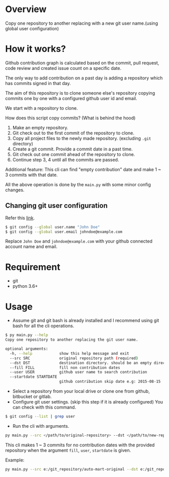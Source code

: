 # Overview
Copy one repository to another replacing with a new git user name.(using global user configuration)

# How it works?
Github contribution graph is calculated based on the commit, pull request, code review and created issue count on a specific date.

The only way to add contribution on a past day is adding a repository which has commits signed in that day.

The aim of this repository is to clone someone else's repository copying commits one by one with a configured github user id and email.

We start with a repository to clone.

How does this script copy commits? (What is behind the hood)

1. Make an empty repository.
2. Git check out to the first commit of the repository to clone.
3. Copy all project files to the newly made repository. (excluding `.git` directory)
4. Create a git commit. Provide a commit date in a past time.
5. Git check out one commit ahead of the repository to clone.
6. Continue step 3, 4 until all the commits are passed.

Additional feature: This cli can find "empty contribution" date and make 1 ~ 3 commits with that date. 

All the above operation is done by the `main.py` with some minor config changes.

## Changing git user configuration
Refer this [link](https://git-scm.com/book/en/v2/Customizing-Git-Git-Configuration).
```bash
$ git config --global user.name "John Doe"
$ git config --global user.email johndoe@example.com
```
Replace `John Doe` and `johndoe@example.com` with your github connected account name and email.

# Requirement
* git
* python 3.6+

# Usage
* Assume git and git bash is already installed and I recommend using git bash for all the cli operations.

```bash
$ py main.py --help
Copy one repository to another replacing the git user name.

optional arguments:
  -h, --help            show this help message and exit
  --src SRC             original repository path (required)
  --dst DST             destination directory. should be an empty directory. (required)
  --fill FILL           fill non contribution dates
  --user USER           github user name to search contribution
  --startdate STARTDATE
                        github contribution skip date e.g: 2015-08-15
```

* Select a repository from your local drive or clone one from github, bitbucket or gitlab.
* Configure git user settings. (skip this step if it is already configured) You can check with this command. 
```bash
$ git config --list | grep user
```
* Run the cli with arguments.

```bash
py main.py --src </path/to/original-repository> --dst </path/to/new-repository> [--fill fill --user <username> --startdate <startdate>]
```


This cli makes 1 ~ 3 commits for no contribution dates with the provided repository when the argument `fill`, `user`, `startdate` is given.

Example:
```bash
py main.py --src e:/git_repository/auto-mart-original --dst e:/git_repository/auto-mart --fill fill --user triaton --startdate 2015-02-03
```
